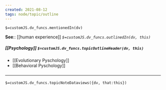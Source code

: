 ```yaml
---
created: 2021-08-12
tags: node/topic/outline
---
```

`$=customJS.dv_funcs.mentionedIn(dv)`


**See**:: [[human experience]]
*`$=customJS.dv_funcs.outlinedIn(dv, this)`*

##### [[Psychology]] `$=customJS.dv_funcs.topicOutlineHeader(dv, this)`

- [[Evolutionary Pyschology]]
- [[Behavioral Pyschology]]
### <hr class="dataviews"/>

`$=customJS.dv_funcs.topicNoteDataviews({dv, that:this})`


